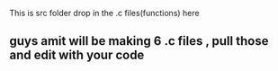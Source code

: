 This is src folder drop in the .c files(functions) here

## guys amit will be making 6 .c files , pull those and edit with your code 
